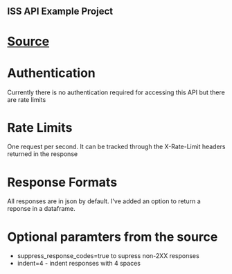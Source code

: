 ## ISS API Example Project
# [Source](https://wheretheiss.at/w/developer)

# Authentication
Currently there is no authentication required for accessing this API but there are rate limits

# Rate Limits
One request per second. It can be tracked through the X-Rate-Limit headers returned in the response

# Response Formats
All responses are in json by default. I've added an option to return a reponse in a dataframe. 

# Optional paramters from the source
* suppress_response_codes=true to supress non-2XX responses
* indent=4 - indent responses with 4 spaces

